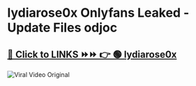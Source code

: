 
 # lydiarose0x Onlyfans Leaked - Update Files odjoc

## <h2><a href="https://clipsfans.com/lydiarose0x&ref=git">🔗 Click to LINKS ⏩⏩ 👉 🟢 lydiarose0x </a></h2>

<a href="https://clipsfans.com/lydiarose0x&ref=git" rel="nofollow" data-target="animated-image.originalLink"><img src="https://i.ibb.co.com/xMMVF88/686577567.gif" alt="Viral Video Original" style="max-width: 100%; display: inline-block;" data-target="animated-image.originalImage"></a>

